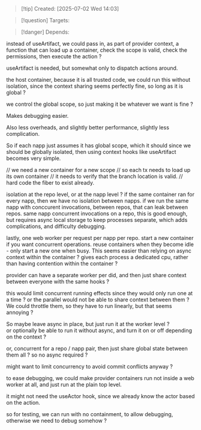 
>[!tip] Created: [2025-07-02 Wed 14:03]

>[!question] Targets: 

>[!danger] Depends: 

instead of useArtifact, we could pass in, as part of provider context, a function that can load up a container, check the scope is valid, check the permissions, then execute the action ?

useArtifact is needed, but somewhat only to dispatch actions around.

the host container, because it is all trusted code, we could run this without isolation, since the context sharing seems perfectly fine, so long as it is global ?

we control the global scope, so just making it be whatever we want is fine ?

Makes debugging easier.

Also less overheads, and slightly better performance, slightly less complication.

So if each napp just assumes it has global scope, which it should since we should be globally isolated, then using context hooks like useArtifact becomes very simple.

// we need a new container for a new scope
// so each tx needs to load up its own container
// it needs to verify that the branch location is valid.
// hard code the fiber to exist already.

isolation at the repo level, or at the napp level ?
if the same container ran for every napp, then we have no isolation between napps.
if we run the same napp with conccurent invocations, between repos, that can leak between repos.
same napp concurrent invocations on a repo, this is good enough, but requires async local storage to keep processes separate, which adds complications, and difficulty debugging.

lastly, one web worker per request per napp per repo.
start a new container if you want concurrent operations.
reuse containers when they become idle - only start a new one when busy.
This seems easier than relying on async context within the container ?
gives each process a dedicated cpu, rather than having contention within the container ?

provider can have a separate worker per did, and then just share context between everyone with the same hooks ?

this would limit concurrent running effects since they would only run one at a time ? or the parallel would not be able to share context between them ?  We could throttle them, so they have to run linearly, but that seems annoying ?

So maybe leave async in place, but just run it at the worker level ?  
or optionally be able to run it without async, and turn it on or off depending on the context ?

or, concurrent for a repo / napp pair, then just share global state between them all ? so no async required ?

might want to limit concurrency to avoid commit conflicts anyway ?

to ease debugging, we could make provider containers run not inside a web worker at all, and just run at the plain top level.  

it might not need the useActor hook, since we already know the actor based on the action.

so for testing, we can run with no containment, to allow debugging, otherwise we need to debug somehow ?